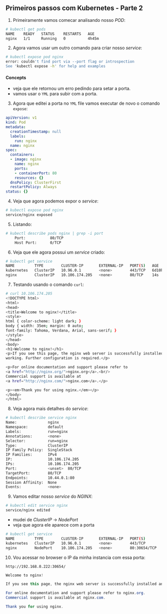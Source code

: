 ## Primeiros passos com Kubernetes - Parte 2

1. Primeiramente vamos comecar analisando nosso *POD*:

```bash
# kubectl get pods
NAME    READY   STATUS    RESTARTS   AGE
nginx   1/1     Running   0          4h45m
```

2.  Agora vamos usar um outro comando para criar nosso *service*:

```bash
# kubectl expose pod nginx
error: couldn't find port via --port flag or introspection
See 'kubectl expose -h' for help and examples
```
#### Concepts
- veja que ele retornou um erro pedindo para setar a porta.
- vamos usar o `YML` para subir com a porta.

3.  Agora que editei a porta no `YML` file vamos executar de novo o comando `expose`:

```yml
apiVersion: v1
kind: Pod
metadata:
  creationTimestamp: null
  labels:
    run: nginx
  name: nginx
spec:
  containers:
  - image: nginx
    name: nginx
    ports:
    - containerPort: 80
    resources: {}
  dnsPolicy: ClusterFirst
  restartPolicy: Always
status: {}
```

4.  Veja que agora podemos expor o *service*:

```bash
# kubectl expose pod nginx
service/nginx exposed
```

5.  Listando:

```bash
# kubectl describe pods nginx | grep -i port
    Port:           80/TCP
    Host Port:      0/TCP
```

6.  Veja que ele agora possui um *service* criado:

```bash
# kubectl get service
NAME         TYPE        CLUSTER-IP       EXTERNAL-IP   PORT(S)   AGE
kubernetes   ClusterIP   10.96.0.1        <none>        443/TCP   6d10h
nginx        ClusterIP   10.106.174.205   <none>        80/TCP    14s
```

7.  Testando  usando o comando `curl`:

```bash
# curl 10.106.174.205
<!DOCTYPE html>
<html>
<head>
<title>Welcome to nginx!</title>
<style>
html { color-scheme: light dark; }
body { width: 35em; margin: 0 auto;
font-family: Tahoma, Verdana, Arial, sans-serif; }
</style>
</head>
<body>
<h1>Welcome to nginx!</h1>
<p>If you see this page, the nginx web server is successfully installed and
working. Further configuration is required.</p>

<p>For online documentation and support please refer to
<a href="http://nginx.org/">nginx.org</a>.<br/>
Commercial support is available at
<a href="http://nginx.com/">nginx.com</a>.</p>

<p><em>Thank you for using nginx.</em></p>
</body>
</html>
```

8.  Veja agora mais detalhes do *service*:

```bash
# kubectl describe service nginx
Name:              nginx
Namespace:         default
Labels:            run=nginx
Annotations:       <none>
Selector:          run=nginx
Type:              ClusterIP
IP Family Policy:  SingleStack
IP Families:       IPv4
IP:                10.106.174.205
IPs:               10.106.174.205
Port:              <unset>  80/TCP
TargetPort:        80/TCP
Endpoints:         10.44.0.1:80
Session Affinity:  None
Events:            <none>
```

9.  Vamos editar nosso *service* do *NGINX*:

```bash
# kubectl edit service nginx
service/nginx edited
```

- mudei de *ClusterIP* -> *NodePort*
- veja que agora ele aparece com a porta

```bash
# kubectl get service
NAME         TYPE        CLUSTER-IP       EXTERNAL-IP   PORT(S)        AGE
kubernetes   ClusterIP   10.96.0.1        <none>        443/TCP        6d10h
nginx        NodePort    10.106.174.205   <none>        80:30654/TCP   11m
```

10. Vou acessar no browser o IP da minha instancia com essa porta:

`http://192.168.0.222:30654/`

```java
Welcome to nginx!

If you see this page, the nginx web server is successfully installed and working. Further configuration is required.

For online documentation and support please refer to nginx.org.
Commercial support is available at nginx.com.

Thank you for using nginx.
```



